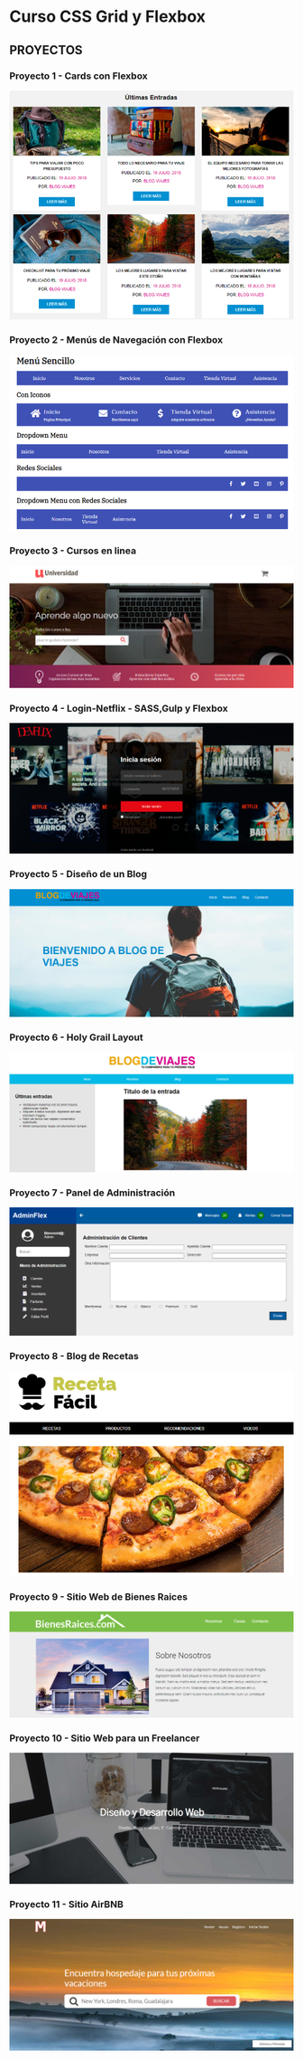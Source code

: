 #	Curso CSS Grid y Flexbox

##	**PROYECTOS**


###	Proyecto 1 - Cards con Flexbox
<p aling="center">
    <img src="./preview/P1.png" alt="">
</p>


###	Proyecto 2 - Menús de Navegación con Flexbox
<p aling="center">
    <img src="./preview/P2.png" alt="">
</p>


###	Proyecto 3 - Cursos en linea
<p aling="center">
    <img src="./preview/P3.png" alt="">
</p>


###	Proyecto 4 - Login-Netflix - SASS,Gulp y Flexbox
<p aling="center">
    <img src="./preview/P4.png" alt="">
</p>


###	Proyecto 5 - Diseño de un Blog
<p aling="center">
    <img src="./preview/P5.png" alt="">
</p>


###	Proyecto 6 - Holy Grail Layout
<p aling="center">
    <img src="./preview/P6.png" alt="">
</p>


###	Proyecto 7 - Panel de Administración
<p aling="center">
    <img src="./preview/P7.png" alt="">
</p>


###	Proyecto 8 - Blog de Recetas
<p aling="center">
    <img src="./preview/P8.png" alt="">
</p>


###	Proyecto 9 - Sitio Web de Bienes Raices
<p aling="center">
    <img src="./preview/P9.png" alt="">
</p>


###	Proyecto 10 - Sitio Web para un Freelancer
<p aling="center">
    <img src="./preview/P10.png" alt="">
</p>


###	Proyecto 11 - Sitio AirBNB
<p aling="center">
    <img src="./preview/P11.png" alt="">
</p>
